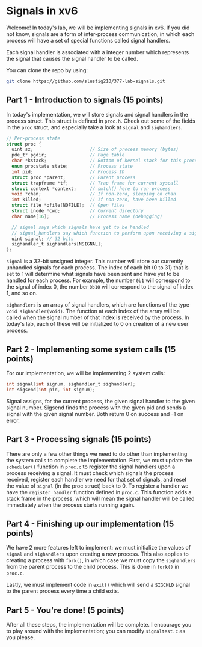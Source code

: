 # Signals in xv6

Welcome! In today's lab, we will be implementing signals in xv6.
If you did not know, signals are a form of inter-process communication,
in which each process will have a set of special functions called signal handlers.

Each signal handler is associated with a integer number which represents
the signal that causes the signal handler to be called.

You can clone the repo by using:
```bash
git clone https://github.com/slustig210/377-lab-signals.git
```

## Part 1 - Introduction to signals (15 points)

In today's implementation, we will store signals and signal handlers
in the process struct. This struct is defined in `proc.h`. Check out some of
the fields in the `proc` struct, and especially take a look at `signal` and
`sighandlers`.

```c
// Per-process state
struct proc {
  uint sz;                     // Size of process memory (bytes)
  pde_t* pgdir;                // Page table
  char *kstack;                // Bottom of kernel stack for this process
  enum procstate state;        // Process state
  int pid;                     // Process ID
  struct proc *parent;         // Parent process
  struct trapframe *tf;        // Trap frame for current syscall
  struct context *context;     // swtch() here to run process
  void *chan;                  // If non-zero, sleeping on chan
  int killed;                  // If non-zero, have been killed
  struct file *ofile[NOFILE];  // Open files
  struct inode *cwd;           // Current directory
  char name[16];               // Process name (debugging)

  // signal says which signals have yet to be handled
  // signal_handlers say which function to perform upon receiving a signal
  uint signal; // 32 bits
  sighandler_t sighandlers[NSIGNAL];
};
```

`signal` is a 32-bit unsigned integer.
This number will store our currently unhandled signals for each process.
The index of each bit (0 to 31) that is set to 1 will determine what signals
have been sent and have yet to be handled for each process. For example,
the number `0b1` will correspond to the signal of index 0, the number `0b10` will
correspond to the signal of index 1, and so on.

`sighandlers` is an array of signal handlers, which are functions of the type `void sighandler(void)`. 
The function at each index of the array will be called when the signal number of that index is received by the process.
In today's lab, each of these will be initialized to 0 on creation of a new user process.

## Part 2 - Implementing some system calls (15 points)

For our implementation, we will be implementing 2 system calls:
```c
int signal(int signum, sighandler_t sighandler);
int sigsend(int pid, int signum);
```
Signal assigns, for the current process, the given signal handler to the given signal number.
Sigsend finds the process with the given pid and sends a signal with the given signal number.
Both return 0 on success and -1 on error.

## Part 3 - Processing signals (15 points)

There are only a few other things we need to do other than implementing the system calls to complete the implementation.
First, we must update the `scheduler()` function in `proc.c` to register the signal handlers upon a process receiving a signal.
It must check which signals the process received, register each handler we need for that set of signals, and reset the value
of `signal` (in the proc struct) back to 0. To register a handler we have the `register_handler` function defined in `proc.c`. This function adds a stack frame in the process, which will mean the signal handler will be called immediately when the process starts running again.

## Part 4 - Finishing up our implementation (15 points)

We have 2 more features left to implement: we must initialize the values of `signal` and `sighandlers` upon creating a new process. This also applies to creating a process with `fork()`, in which case we must copy the `sighandlers` from the parent process to the child process. This is done in `fork()` in `proc.c`.

Lastly, we must implement code in `exit()` which will send a `SIGCHLD` signal to the parent process every time a child exits.

## Part 5 - You're done! (5 points)

After all these steps, the implementation will be complete. I encourage you to play around with the implementation; you can modify `signaltest.c` as you please.
